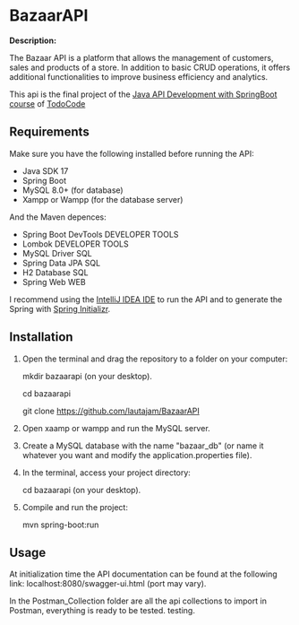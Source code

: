 # BazaarAPI

**Description:** 

The Bazaar API is a platform that allows the management of customers, sales and products of a store. 
In addition to basic CRUD operations, it offers additional functionalities to improve business efficiency and analytics.

This api is the final project of the [Java API Development with SpringBoot course](https://todocodeacademy.com/course/desarrollo-de-apis-con-spring-boot/) of [TodoCode](https://todocodeacademy.com/)

## Requirements

Make sure you have the following installed before running the API:

- Java SDK 17
- Spring Boot
- MySQL 8.0+ (for database)
- Xampp or Wampp (for the database server)

And the Maven depences:
- Spring Boot DevTools DEVELOPER TOOLS
- Lombok DEVELOPER TOOLS 
- MySQL Driver SQL
- Spring Data JPA SQL
- H2 Database SQL
- Spring Web WEB

I recommend using the [IntelliJ IDEA IDE](https://www.jetbrains.com/idea/)  to run the API and to generate the Spring with [Spring Initializr](https://start.spring.io/).

## Installation

1. Open the terminal and drag the repository to a folder on your computer:
  
    mkdir bazaarapi (on your desktop).

    cd bazaarapi

    git clone https://github.com/lautajam/BazaarAPI

4. Open xaamp or wampp and run the MySQL server.

5. Create a MySQL database with the name "bazaar_db" (or name it whatever you want and modify the application.properties file).

6. In the terminal, access your project directory:

   cd bazaarapi (on your desktop).

8. Compile and run the project:

   mvn spring-boot:run

## Usage
At initialization time the API documentation can be found at the following link: localhost:8080/swagger-ui.html (port may vary).

In the Postman_Collection folder are all the api collections to import in Postman, everything is ready to be tested.
testing.
